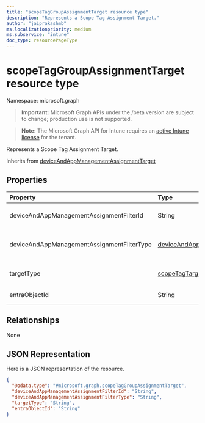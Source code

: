 ```yaml
---
title: "scopeTagGroupAssignmentTarget resource type"
description: "Represents a Scope Tag Assignment Target."
author: "jaiprakashmb"
ms.localizationpriority: medium
ms.subservice: "intune"
doc_type: resourcePageType
---
```


# scopeTagGroupAssignmentTarget resource type

Namespace: microsoft.graph
> **Important:** Microsoft Graph APIs under the /beta version are subject to change; production use is not supported.

> **Note:** The Microsoft Graph API for Intune requires an [active Intune license](https://go.microsoft.com/fwlink/?linkid=839381) for the tenant.


Represents a Scope Tag Assignment Target.


Inherits from [deviceAndAppManagementAssignmentTarget](../resources/intune-shared-deviceandappmanagementassignmenttarget.md)

## Properties
|Property|Type|Description|
|:---|:---|:---|
|deviceAndAppManagementAssignmentFilterId|String|The Id of the filter for the target assignment. Inherited from [deviceAndAppManagementAssignmentTarget](../resources/intune-shared-deviceandappmanagementassignmenttarget.md)|
|deviceAndAppManagementAssignmentFilterType|[deviceAndAppManagementAssignmentFilterType](../resources/intune-shared-deviceandappmanagementassignmentfiltertype.md)|The type of filter of the target assignment i.e. Exclude or Include. Inherited from [deviceAndAppManagementAssignmentTarget](../resources/intune-shared-deviceandappmanagementassignmenttarget.md). Possible values are: `none`, `include`, `exclude`.|
|targetType|[scopeTagTargetType](../resources/intune-shared-scopetagtargettype.md)|The Scope Tag Target Type to Apply the Assignment too. Possible values are: `none`, `user`, `device`, `unknownFutureValue`.|
|entraObjectId|String|The Entra Object Id that is the target of the assignment.|

## Relationships
None

## JSON Representation
Here is a JSON representation of the resource.
<!-- {
  "blockType": "resource",
  "@odata.type": "microsoft.graph.scopeTagGroupAssignmentTarget"
}
-->
``` json
{
  "@odata.type": "#microsoft.graph.scopeTagGroupAssignmentTarget",
  "deviceAndAppManagementAssignmentFilterId": "String",
  "deviceAndAppManagementAssignmentFilterType": "String",
  "targetType": "String",
  "entraObjectId": "String"
}
```
